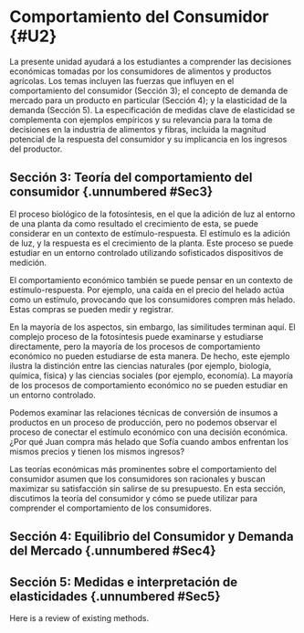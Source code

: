 # Comportamiento del Consumidor {#U2}
La presente unidad ayudará a los estudiantes a comprender las decisiones económicas tomadas por los consumidores de alimentos y productos agrícolas. Los temas incluyen las fuerzas que influyen en el comportamiento del consumidor (Sección 3); el concepto de demanda de mercado para un producto en particular (Sección 4); y la elasticidad de la demanda (Sección 5). La especificación de medidas clave de elasticidad se complementa con ejemplos empíricos y su relevancia para la toma de decisiones en la industria de alimentos y fibras, incluida la magnitud potencial de la respuesta del consumidor y su implicancia en los ingresos del productor.

## Sección 3: Teoría del comportamiento del consumidor {.unnumbered #Sec3}

 El proceso biológico de la fotosíntesis, en el que la adición de luz al entorno de una planta da como resultado el crecimiento de esta, se puede considerar en un contexto de estímulo-respuesta. El estímulo es la adición de luz, y la respuesta es el crecimiento de la planta. Este proceso se puede estudiar en un entorno controlado utilizando sofisticados dispositivos de medición.

El comportamiento económico también se puede pensar en un contexto de estímulo-respuesta. Por ejemplo, una caída en el precio del helado actúa como un estímulo, provocando que los consumidores compren más helado. Estas compras se pueden medir y registrar.

En la mayoría de los aspectos, sin embargo, las similitudes terminan aquí. El complejo proceso de la fotosíntesis puede examinarse y estudiarse directamente, pero la mayoría de los procesos de comportamiento económico no pueden estudiarse de esta manera. De hecho, este ejemplo ilustra la distinción entre las ciencias naturales (por ejemplo, biología, química, física) y las ciencias sociales (por ejemplo, economía). La mayoría de los procesos de comportamiento económico no se pueden estudiar en un entorno controlado.

Podemos examinar las relaciones técnicas de conversión de insumos a productos en un proceso de producción, pero no podemos observar el proceso de conectar el estímulo económico con una decisión económica. ¿Por qué Juan compra más helado que Sofía cuando ambos enfrentan los mismos precios y tienen los mismos ingresos?

Las teorías económicas más prominentes sobre el comportamiento del consumidor asumen que los consumidores son racionales y buscan maximizar su satisfacción sin salirse de su presupuesto. En esta sección, discutimos la teoría del consumidor y cómo se puede utilizar para comprender el comportamiento de los consumidores. 

## Sección 4: Equilibrio del Consumidor y Demanda del Mercado {.unnumbered #Sec4}

## Sección 5: Medidas e interpretación de elasticidades {.unnumbered #Sec5}
Here is a review of existing methods.
